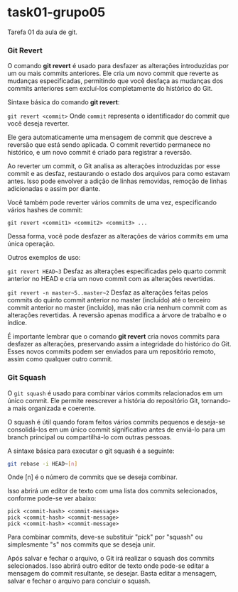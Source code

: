 # task01-grupo05

Tarefa 01 da aula de git.

### Git Revert

O comando **git revert** é usado para desfazer as alterações introduzidas por um ou mais commits anteriores. Ele cria um novo commit que reverte as mudanças especificadas, permitindo que você desfaça as mudanças dos commits anteriores sem excluí-los completamente do histórico do Git.

Sintaxe básica do comando **git revert**:

```git revert <commit>```
Onde ```commit``` representa o identificador do commit que você deseja reverter.

Ele gera automaticamente uma mensagem de commit que descreve a reversão que está sendo aplicada. O commit revertido permanece no histórico, e um novo commit é criado para registrar a reversão.

Ao reverter um commit, o Git analisa as alterações introduzidas por esse commit e as desfaz, restaurando o estado dos arquivos para como estavam antes. Isso pode envolver a adição de linhas removidas, remoção de linhas adicionadas e assim por diante.

Você também pode reverter vários commits de uma vez, especificando vários hashes de commit:

```git revert <commit1> <commit2> <commit3> ...```

Dessa forma, você pode desfazer as alterações de vários commits em uma única operação.

Outros exemplos de uso:

```git revert HEAD~3```
Desfaz as alterações especificadas pelo quarto commit anterior no HEAD e cria um novo commit com as alterações revertidas.

```git revert -n master~5..master~2```
Desfaz as alterações feitas pelos commits do quinto commit anterior no master (incluído) até o terceiro commit anterior no master (incluído), mas não cria nenhum commit com as alterações revertidas. A reversão apenas modifica a árvore de trabalho e o índice.

É importante lembrar que o comando **git revert** cria novos commits para desfazer as alterações, preservando assim a integridade do histórico do Git. Esses novos commits podem ser enviados para um repositório remoto, assim como qualquer outro commit.

### Git Squash

O `git squash` é usado para combinar vários commits relacionados em um único commit. Ele permite reescrever a história do repositório Git, tornando-a mais organizada e coerente.

O squash é útil quando foram feitos vários commits pequenos e deseja-se consolidá-los em um único commit significativo antes de enviá-lo para um branch principal ou compartilhá-lo com outras pessoas.

A sintaxe básica para executar o git squash é a seguinte:

```bash
git rebase -i HEAD~[n]
```

Onde [n] é o número de commits que se deseja combinar. 

Isso abrirá um editor de texto com uma lista dos commits selecionados, conforme pode-se ver abaixo:

```
pick <commit-hash> <commit-message>
pick <commit-hash> <commit-message>
pick <commit-hash> <commit-message>
```

Para combinar commits, deve-se substituir "pick" por "squash" ou simplesmente "s" nos commits que se deseja unir.

Após salvar e fechar o arquivo, o Git irá realizar o squash dos commits selecionados. Isso abrirá outro editor de texto onde pode-se editar a mensagem do commit resultante, se desejar. Basta editar a mensagem, salvar e fechar o arquivo para concluir o squash.

